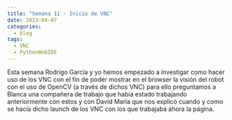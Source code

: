 ```yaml
---
title: "Semana 11 - Inicio de VNC"
date: 2023-04-07
categories:
  - blog
tags:
  - VNC
  - PythonWebIDE
---
```


Esta semana Rodrigo García y yo hemos empezado a investigar como hacer uso de los VNC con el fin de poder mostrar en el browser la visión del robot con el uso de OpenCV (a través de dichos VNC) para ello preguntamos a Blanca una compañera de trabajo que había estado trabajando anteriormente con estos y con David María que nos explicó cuando y como se hacía dicho launch de los VNC con los que trabajaba ahora la página.